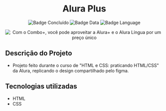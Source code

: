 <h1 align="center"> Alura Plus </h1>

<div style="display: inline_block" align="center">
  
  ![Badge Concluído](http://img.shields.io/static/v1?label=STATUS&message=CONCLUÍDO&color=GREEN&style=for-the-badge)
  ![Badge Data](http://img.shields.io/static/v1?label=RELEASE%20DATE&message=NOVEMBER&color=00BFFF&style=for-the-badge)
  ![Badge Language](http://img.shields.io/static/v1?label=MOST%20USED%20LANGUAGE&message=HTML&color=FF8C00&style=for-the-badge)

</div>

<p align="center"> <img src="https://camo.githubusercontent.com/471986f6d0fc859a2625aaafbdf609e3aceec43518e1f18d5fc89a0bfa875b4f/68747470733a2f2f696d6775722e636f6d2f6e4b5566374d4b2e706e67" alt="Com o Combo+, você pode aproveitar a Alura+ e o Alura Língua por um preço único"> </p>

## Descrição do Projeto
* Projeto feito durante o curso de "HTML e CSS: praticando HTML/CSS" da Alura, replicando o design compartilhado pelo figma. 

## Tecnologias utilizadas
* HTML
* CSS 
